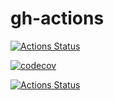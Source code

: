 # gh-actions

[![Actions Status](https://github.com/t-kimber/gh-actions/workflows/my_gh_actions_tests/badge.svg)](https://github.com/t-kimber/gh-action/actions)

[![codecov](https://codecov.io/gh/t-kimber/gh-actions/branch/main/graph/badge.svg)](https://codecov.io/gh/t-kimber/gh-actions/branch/main)

[![Actions Status](https://github.com/t-kimber/gh-actions/workflows/flake8/badge.svg)](https://github.com/t-kimber/gh-action/actions)


